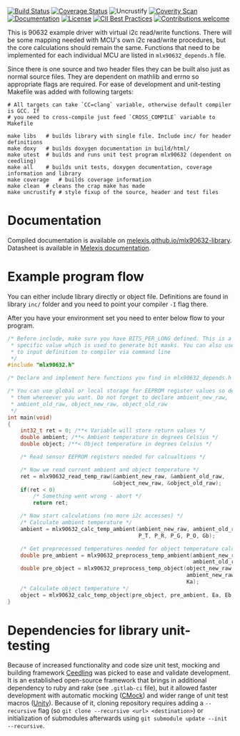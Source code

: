[![Build Status](https://travis-ci.org/melexis/mlx90632-library.svg?branch=master)](https://travis-ci.org/melexis/mlx90632-library)
[![Coverage Status](https://coveralls.io/repos/github/melexis/mlx90632-library/badge.svg?branch=master)](https://coveralls.io/github/melexis/mlx90632-library?branch=master)
![Uncrustify](https://img.shields.io/badge/uncrustify-pass-brightgreen.svg)
[![Coverity Scan](https://img.shields.io/coverity/scan/14522.svg)](https://scan.coverity.com/projects/melexis-mlx90632-library)
[![Documentation](https://img.shields.io/badge/Documentation-published-brightgreen.svg)](https://melexis.github.io/mlx90632-library/)
[![License](https://img.shields.io/badge/License-Apache%202.0-blue.svg)](http://www.apache.org/licenses/LICENSE-2.0)
[![CII Best Practices](https://bestpractices.coreinfrastructure.org/projects/4367/badge)](https://bestpractices.coreinfrastructure.org/projects/4367)
[![Contributions welcome](https://img.shields.io/badge/contributions-welcome-brightgreen.svg?style=flat)](https://github.com/melexis/mlx90632-library/issues)

This is 90632 example driver with virtual i2c read/write functions. There will
be some mapping needed with MCU's own i2c read/write procedures, but the core
calculations should remain the same. Functions that need to be implemented for
each individual MCU are listed in `mlx90632_depends.h` file.

Since there is one source and two header files they can be built also just as
normal source files. They are dependent on mathlib and errno so appropriate flags are
required. For ease of development and unit-testing Makefile was added with
following targets:

```
# All targets can take `CC=clang` variable, otherwise default compiler is GCC. If
# you need to cross-compile just feed `CROSS_COMPILE` variable to Makefile

make libs	# builds library with single file. Include inc/ for header definitions
make doxy	# builds doxygen documentation in build/html/
make utest	# builds and runs unit test program mlx90632 (dependent on ceedling)
make all	# builds unit tests, doxygen documentation, coverage information and library
make coverage   # builds coverage information
make clean	# cleans the crap make has made
make uncrustify # style fixup of the source, header and test files
```
# Documentation
Compiled documentation is available on [melexis.github.io/mlx90632-library](https://melexis.github.io/mlx90632-library/).
Datasheet is available in [Melexis documentation](https://www.melexis.com/en/documents/documentation/datasheets/datasheet-mlx90632).

# Example program flow
You can either include library directly or object file. Definitions are found
in library `inc/` folder and you need to point your compiler `-I` flag there.

After you have your environment set you need to enter below flow to your program.

```C
/* Before include, make sure you have BITS_PER_LONG defined. This is a CPU
 * specific value which is used to generate bit masks. You can also use -D
 * to input definition to compiler via command line
 */
#include "mlx90632.h"

/* Declare and implement here functions you find in mlx90632_depends.h */

/* You can use global or local storage for EEPROM register values so declare
 * them whereever you want. Do not forget to declare ambient_new_raw,
 * ambient_old_raw, object_new_raw, object_old_raw
 */
int main(void)
{
    int32_t ret = 0; /**< Variable will store return values */
    double ambient; /**< Ambient temperature in degrees Celsius */
    double object; /**< Object temperature in degrees Celsius */

    /* Read sensor EEPROM registers needed for calcualtions */

    /* Now we read current ambient and object temperature */
    ret = mlx90632_read_temp_raw(&ambient_new_raw, &ambient_old_raw,
                                 &object_new_raw, &object_old_raw);
    if(ret < 0)
        /* Something went wrong - abort */
        return ret;

    /* Now start calculations (no more i2c accesses) */
    /* Calculate ambient temperature */
    ambient = mlx90632_calc_temp_ambient(ambient_new_raw, ambient_old_raw,
                                         P_T, P_R, P_G, P_O, Gb);

    /* Get preprocessed temperatures needed for object temperature calculation */
    double pre_ambient = mlx90632_preprocess_temp_ambient(ambient_new_raw,
                                                          ambient_old_raw, Gb);
    double pre_object = mlx90632_preprocess_temp_object(object_new_raw, object_old_raw,
                                                        ambient_new_raw, ambient_old_raw,
                                                        Ka);
    /* Calculate object temperature */
    object = mlx90632_calc_temp_object(pre_object, pre_ambient, Ea, Eb, Ga, Fa, Fb, Ha, Hb);
}
```

# Dependencies for library unit-testing
Because of increased functionality and code size unit test, mocking and building
framework [Ceedling](http://www.throwtheswitch.org/ceedling/) was picked to ease
and validate development. It is an established open-source framework that brings
in additional dependency to ruby and rake (see `.gitlab-ci` file), but it allowed
faster development with automatic mocking ([CMock](http://www.throwtheswitch.org/cmock/))
and wider range of unit test macros ([Unity](http://www.throwtheswitch.org/unity/)).
Because of it, cloning repository requires adding a `--recursive` flag
(so `git clone --recursive <url> <destination>`) or initialization of submodules
afterwards using `git submodule update --init --recursive`. 


